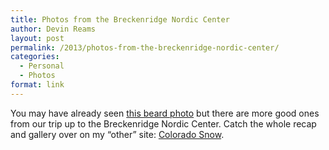 ```yaml
---
title: Photos from the Breckenridge Nordic Center
author: Devin Reams
layout: post
permalink: /2013/photos-from-the-breckenridge-nordic-center/
categories:
  - Personal
  - Photos
format: link
---
```

You may have already seen [this beard photo][1] but there are more good ones from our trip up to the Breckenridge Nordic Center. Catch the whole recap and gallery over on my &#8220;other&#8221; site: [Colorado Snow][2].

 [1]: http://devin.reams.me/2013/nordic-skiing-at-breck/
 [2]: http://cosnow.com/2013/02/20/breckenridge-nordic-center-2013-02-17/